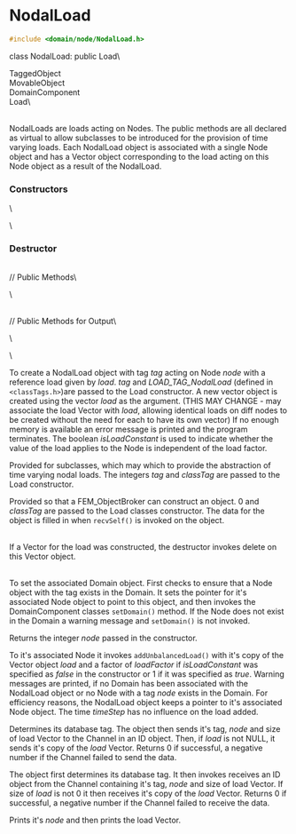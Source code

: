 
# NodalLoad 

```cpp
#include <domain/node/NodalLoad.h>
```

class NodalLoad: public Load\

TaggedObject\
MovableObject\
DomainComponent\
Load\

\
NodalLoads are loads acting on Nodes. The public methods are all
declared as virtual to allow subclasses to be introduced for the
provision of time varying loads. Each NodalLoad object is associated
with a single Node object and has a Vector object corresponding to the
load acting on this Node object as a result of the NodalLoad.

### Constructors

\

\
### Destructor

\
// Public Methods\

\

\
// Public Methods for Output\

\

\

To create a NodalLoad object with tag *tag* acting on Node *node* with a
reference load given by *load*. *tag* and *LOAD_TAG_NodalLoad* (defined
in  `<classTags.h>`)are passed to the Load constructor. A new vector
object is created using the vector *load* as the argument. (THIS MAY
CHANGE - may associate the load Vector with *load*, allowing identical
loads on diff nodes to be created without the need for each to have its
own vector) If no enough memory is available an error message is printed
and the program terminates. The boolean *isLoadConstant* is used to
indicate whether the value of the load applies to the Node is
independent of the load factor.

Provided for subclasses, which may which to provide the abstraction of
time varying nodal loads. The integers *tag* and *classTag* are passed
to the Load constructor.

Provided so that a FEM_ObjectBroker can construct an object. $0$ and
*classTag* are passed to the Load classes constructor. The data for the
object is filled in when `recvSelf()` is invoked on the object.

\
If a Vector for the load was constructed, the destructor invokes delete
on this Vector object.

\
To set the associated Domain object. First checks to ensure that a Node
object with the tag exists in the Domain. It sets the pointer for it's
associated Node object to point to this object, and then invokes the
DomainComponent classes `setDomain()` method. If the Node does not exist
in the Domain a warning message and `setDomain()` is not invoked.

Returns the integer *node* passed in the constructor.

To it's associated Node it invokes `addUnbalancedLoad()` with it's copy
of the Vector object *load* and a factor of *loadFactor* if
*isLoadConstant* was specified as *false* in the constructor or $1$ if
it was specified as *true*. Warning messages are printed, if no Domain
has been associated with the NodalLoad object or no Node with a tag
*node* exists in the Domain. For efficiency reasons, the NodalLoad
object keeps a pointer to it's associated Node object. The time
*timeStep* has no influence on the load added.

Determines its database tag. The object then sends it's tag, *node* and
size of load Vector to the Channel in an ID object. Then, if *load* is
not NULL, it sends it's copy of the *load* Vector. Returns $0$ if
successful, a negative number if the Channel failed to send the data.

The object first determines its database tag. It then invokes receives
an ID object from the Channel containing it's tag, *node* and size of
load Vector. If size of *load* is not $0$ it then receives it's copy of
the *load* Vector. Returns $0$ if successful, a negative number if the
Channel failed to receive the data.

Prints it's *node* and then prints the load Vector.
